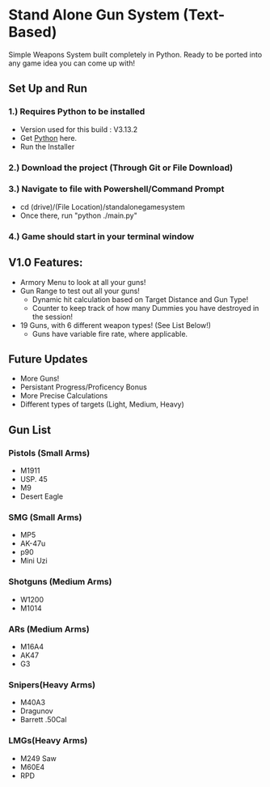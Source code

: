 # Stand Alone Gun System (Text-Based)
Simple Weapons System built completely in Python. Ready to be ported into any game idea you can come up with!

## Set Up and Run
### 1.) Requires Python to be installed
  - Version used for this build : V3.13.2
  - Get [Python](https://www.python.org/downloads/) here.
  - Run the Installer

### 2.) Download the project (Through Git or File Download)

### 3.) Navigate to file with Powershell/Command Prompt
  - cd (drive)/(File Location)/standalonegamesystem
  - Once there, run "python ./main.py"
### 4.) Game should start in your terminal window

## V1.0 Features:
- Armory Menu to look at all your guns!
- Gun Range to test out all your guns!
  - Dynamic hit calculation based on Target Distance and Gun Type!
  - Counter to keep track of how many Dummies you have destroyed in the session!
- 19 Guns, with 6 different weapon types! (See List Below!)
  - Guns have variable fire rate, where applicable. 

## Future Updates
- More Guns!
- Persistant Progress/Proficency Bonus
- More Precise Calculations
- Different types of targets (Light, Medium, Heavy)

## Gun List
### Pistols (Small Arms)
- M1911
- USP. 45
- M9
- Desert Eagle

### SMG (Small Arms)
- MP5
- AK-47u
- p90
- Mini Uzi

### Shotguns (Medium Arms)
- W1200
- M1014

### ARs (Medium Arms)
- M16A4
- AK47
- G3

### Snipers(Heavy Arms)
- M40A3
- Dragunov
- Barrett .50Cal

### LMGs(Heavy Arms)
- M249 Saw
- M60E4
- RPD
